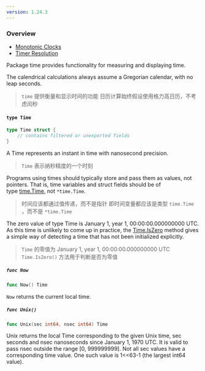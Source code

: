 ```yaml
---
version: 1.24.3
---
```

### Overview 
- [Monotonic Clocks](https://pkg.go.dev/time@go1.24.3#hdr-Monotonic_Clocks)
- [Timer Resolution](https://pkg.go.dev/time@go1.24.3#hdr-Timer_Resolution)

Package time provides functionality for measuring and displaying time.

The calendrical calculations always assume a Gregorian calendar, with no leap seconds.

>  `time` 提供衡量和显示时间的功能
>  日历计算始终假设使用格力高日历，不考虑闰秒

#### `type Time`

```go
type Time struct {
	// contains filtered or unexported fields
}
```

A Time represents an instant in time with nanosecond precision.

>  `Time` 表示纳秒精度的一个时刻

Programs using times should typically store and pass them as values, not pointers. That is, time variables and struct fields should be of type [time.Time](https://pkg.go.dev/time@go1.24.3#Time), not `*time.Time`.
>  时间应该都通过值传递，而不是指针
>  即时间变量都应该是类型 `time.Time` ，而不是 `*time.Time`

The zero value of type Time is January 1, year 1, 00:00:00.000000000 UTC. As this time is unlikely to come up in practice, the [Time.IsZero](https://pkg.go.dev/time@go1.24.3#Time.IsZero) method gives a simple way of detecting a time that has not been initialized explicitly.
>  `Time` 的零值为 January 1, year 1, 00:00:00.000000000 UTC
>  `Time.IsZero()` 方法用于判断是否为零值

##### `func Now`

```go
func Now() Time
```

`Now` returns the current local time.

##### `func Unix()`

```go
func Unix(sec int64, nsec int64) Time
```

Unix returns the local Time corresponding to the given Unix time, sec seconds and nsec nanoseconds since January 1, 1970 UTC. It is valid to pass nsec outside the range [0, 999999999]. Not all sec values have a corresponding time value. One such value is 1<<63-1 (the largest int64 value).
